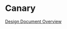 # Canary

[Design Document Overview](https://onedrive.live.com/download?cid=71F5372DED505993&resid=71F5372DED505993%21622&authkey=ADFj6S4V-DNV__4&em=2)
